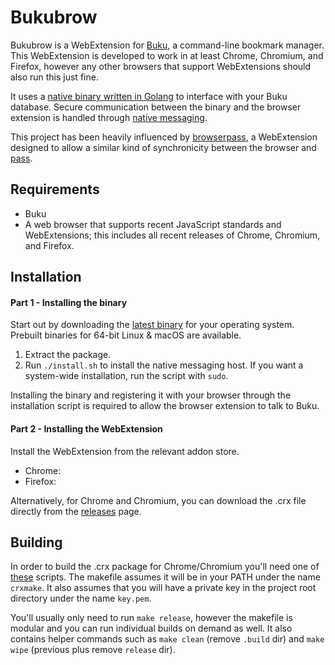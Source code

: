 Bukubrow
=======

Bukubrow is a WebExtension for [Buku](https://github.com/jarun/Buku), a command-line bookmark manager. This WebExtension is developed to work in at least Chrome, Chromium, and Firefox, however any other browsers that support WebExtensions should also run this just fine.

It uses a [native binary written in Golang](https://github.com/samhh/Bukubrow/blob/master/binary/bukubrow.go) to interface with your Buku database. Secure communication between the binary and the browser extension is handled through [native messaging](https://developer.chrome.com/extensions/nativeMessaging).

This project has been heavily influenced by [browserpass](https://github.com/dannyvankooten/browserpass), a WebExtension designed to allow a similar kind of synchronicity between the browser and [pass](https://www.passwordstore.org).

## Requirements

- Buku
- A web browser that supports recent JavaScript standards and WebExtensions; this includes all recent releases of Chrome, Chromium, and Firefox.

## Installation

#### Part 1 - Installing the binary

Start out by downloading the [latest binary](https://github.com/samhh/Bukubrow/releases) for your operating system. Prebuilt binaries for 64-bit Linux & macOS are available.

1. Extract the package.
1. Run `./install.sh` to install the native messaging host. If you want a system-wide installation, run the script with `sudo`.

Installing the binary and registering it with your browser through the installation script is required to allow the browser extension to talk to Buku.

#### Part 2 - Installing the WebExtension

Install the WebExtension from the relevant addon store.

- Chrome: []()
- Firefox: []()

Alternatively, for Chrome and Chromium, you can download the .crx file directly from the [releases](https://github.com/samhh/Bukubrow/releases) page.

## Building

In order to build the .crx package for Chrome/Chromium you'll need one of [these](https://developer.chrome.com/extensions/crx#scripts) scripts. The makefile assumes it will be in your PATH under the name `crxmake`. It also assumes that you will have a private key in the project root directory under the name `key.pem`.

You'll usually only need to run `make release`, however the makefile is modular and you can run individual builds on demand as well. It also contains helper commands such as `make clean` (remove `.build` dir) and `make wipe` (previous plus remove `release` dir).
